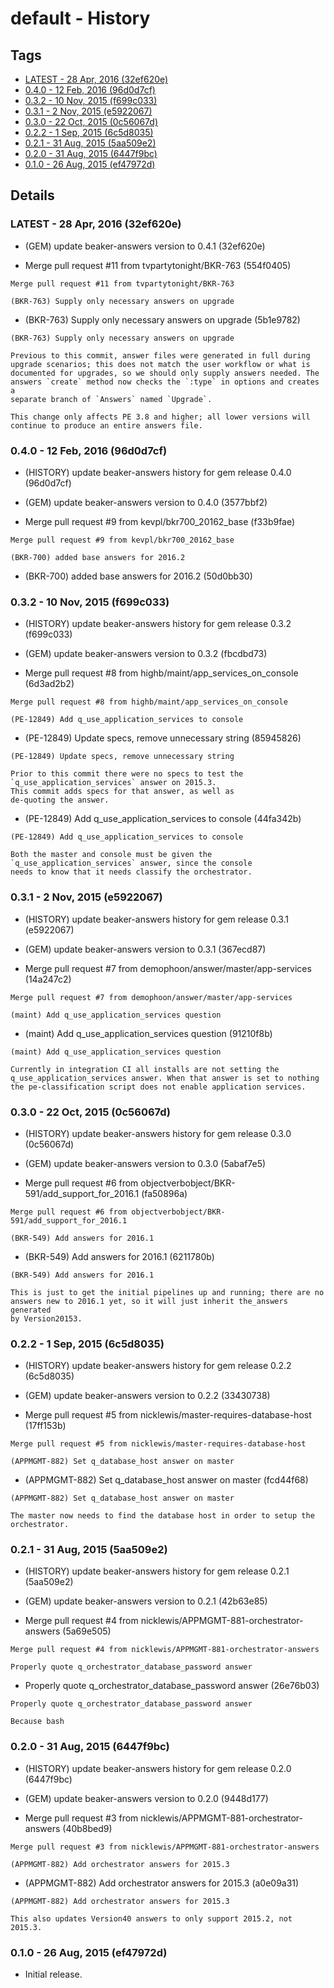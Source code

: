 # default - History
## Tags
* [LATEST - 28 Apr, 2016 (32ef620e)](#LATEST)
* [0.4.0 - 12 Feb, 2016 (96d0d7cf)](#0.4.0)
* [0.3.2 - 10 Nov, 2015 (f699c033)](#0.3.2)
* [0.3.1 - 2 Nov, 2015 (e5922067)](#0.3.1)
* [0.3.0 - 22 Oct, 2015 (0c56067d)](#0.3.0)
* [0.2.2 - 1 Sep, 2015 (6c5d8035)](#0.2.2)
* [0.2.1 - 31 Aug, 2015 (5aa509e2)](#0.2.1)
* [0.2.0 - 31 Aug, 2015 (6447f9bc)](#0.2.0)
* [0.1.0 - 26 Aug, 2015 (ef47972d)](#0.1.0)

## Details
### <a name = "LATEST">LATEST - 28 Apr, 2016 (32ef620e)

* (GEM) update beaker-answers version to 0.4.1 (32ef620e)

* Merge pull request #11 from tvpartytonight/BKR-763 (554f0405)


```
Merge pull request #11 from tvpartytonight/BKR-763

(BKR-763) Supply only necessary answers on upgrade
```
* (BKR-763) Supply only necessary answers on upgrade (5b1e9782)


```
(BKR-763) Supply only necessary answers on upgrade

Previous to this commit, answer files were generated in full during
upgrade scenarios; this does not match the user workflow or what is
documented for upgrades, so we should only supply answers needed. The
answers `create` method now checks the `:type` in options and creates a
separate branch of `Answers` named `Upgrade`.

This change only affects PE 3.8 and higher; all lower versions will
continue to produce an entire answers file.
```
### <a name = "0.4.0">0.4.0 - 12 Feb, 2016 (96d0d7cf)

* (HISTORY) update beaker-answers history for gem release 0.4.0 (96d0d7cf)

* (GEM) update beaker-answers version to 0.4.0 (3577bbf2)

* Merge pull request #9 from kevpl/bkr700_20162_base (f33b9fae)


```
Merge pull request #9 from kevpl/bkr700_20162_base

(BKR-700) added base answers for 2016.2
```
* (BKR-700) added base answers for 2016.2 (50d0bb30)

### <a name = "0.3.2">0.3.2 - 10 Nov, 2015 (f699c033)

* (HISTORY) update beaker-answers history for gem release 0.3.2 (f699c033)

* (GEM) update beaker-answers version to 0.3.2 (fbcdbd73)

* Merge pull request #8 from highb/maint/app_services_on_console (6d3ad2b2)


```
Merge pull request #8 from highb/maint/app_services_on_console

(PE-12849) Add q_use_application_services to console
```
* (PE-12849) Update specs, remove unnecessary string (85945826)


```
(PE-12849) Update specs, remove unnecessary string

Prior to this commit there were no specs to test the
`q_use_application_services` answer on 2015.3.
This commit adds specs for that answer, as well as
de-quoting the answer.
```
* (PE-12849) Add q_use_application_services to console (44fa342b)


```
(PE-12849) Add q_use_application_services to console

Both the master and console must be given the
`q_use_application_services` answer, since the console
needs to know that it needs classify the orchestrator.
```
### <a name = "0.3.1">0.3.1 - 2 Nov, 2015 (e5922067)

* (HISTORY) update beaker-answers history for gem release 0.3.1 (e5922067)

* (GEM) update beaker-answers version to 0.3.1 (367ecd87)

* Merge pull request #7 from demophoon/answer/master/app-services (14a247c2)


```
Merge pull request #7 from demophoon/answer/master/app-services

(maint) Add q_use_application_services question
```
* (maint) Add q_use_application_services question (91210f8b)


```
(maint) Add q_use_application_services question

Currently in integration CI all installs are not setting the
q_use_application_services answer. When that answer is set to nothing
the pe-classification script does not enable application services.
```
### <a name = "0.3.0">0.3.0 - 22 Oct, 2015 (0c56067d)

* (HISTORY) update beaker-answers history for gem release 0.3.0 (0c56067d)

* (GEM) update beaker-answers version to 0.3.0 (5abaf7e5)

* Merge pull request #6 from objectverbobject/BKR-591/add_support_for_2016.1 (fa50896a)


```
Merge pull request #6 from objectverbobject/BKR-591/add_support_for_2016.1

(BKR-549) Add answers for 2016.1
```
* (BKR-549) Add answers for 2016.1 (6211780b)


```
(BKR-549) Add answers for 2016.1

This is just to get the initial pipelines up and running; there are no
answers new to 2016.1 yet, so it will just inherit the_answers generated
by Version20153.
```
### <a name = "0.2.2">0.2.2 - 1 Sep, 2015 (6c5d8035)

* (HISTORY) update beaker-answers history for gem release 0.2.2 (6c5d8035)

* (GEM) update beaker-answers version to 0.2.2 (33430738)

* Merge pull request #5 from nicklewis/master-requires-database-host (17ff153b)


```
Merge pull request #5 from nicklewis/master-requires-database-host

(APPMGMT-882) Set q_database_host answer on master
```
* (APPMGMT-882) Set q_database_host answer on master (fcd44f68)


```
(APPMGMT-882) Set q_database_host answer on master

The master now needs to find the database host in order to setup the
orchestrator.
```
### <a name = "0.2.1">0.2.1 - 31 Aug, 2015 (5aa509e2)

* (HISTORY) update beaker-answers history for gem release 0.2.1 (5aa509e2)

* (GEM) update beaker-answers version to 0.2.1 (42b63e85)

* Merge pull request #4 from nicklewis/APPMGMT-881-orchestrator-answers (5a69e505)


```
Merge pull request #4 from nicklewis/APPMGMT-881-orchestrator-answers

Properly quote q_orchestrator_database_password answer
```
* Properly quote q_orchestrator_database_password answer (26e76b03)


```
Properly quote q_orchestrator_database_password answer

Because bash
```
### <a name = "0.2.0">0.2.0 - 31 Aug, 2015 (6447f9bc)

* (HISTORY) update beaker-answers history for gem release 0.2.0 (6447f9bc)

* (GEM) update beaker-answers version to 0.2.0 (9448d177)

* Merge pull request #3 from nicklewis/APPMGMT-881-orchestrator-answers (40b8bed9)


```
Merge pull request #3 from nicklewis/APPMGMT-881-orchestrator-answers

(APPMGMT-882) Add orchestrator answers for 2015.3
```
* (APPMGMT-882) Add orchestrator answers for 2015.3 (a0e09a31)


```
(APPMGMT-882) Add orchestrator answers for 2015.3

This also updates Version40 answers to only support 2015.2, not 2015.3.
```
### <a name = "0.1.0">0.1.0 - 26 Aug, 2015 (ef47972d)

* Initial release.
